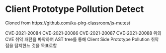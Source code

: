 # Client Prototype Pollution Detect 

Cloned from https://github.com/ku-plrg-classroom/js-mutest


CVE-2021-20084
CVE-2021-20086
CVE-2021-20087
CVE-2021-20088
위의 CVE 취약 패턴을 파악하여 AST tree를 통해 Client Side Prototype Pollution 취약점을 탐지한느 것을 목표로함 
